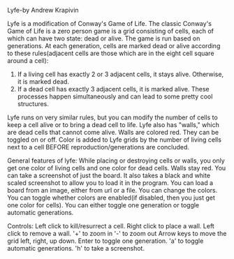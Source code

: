 Lyfe-by Andrew Krapivin

Lyfe is a modification of Conway's Game of Life.
The classic Conway's Game of Life is a zero person game is a grid consisting of cells, each of which can have two state: dead or alive.
The game is run based on generations. At each generation, cells are marked dead or alive according to these rules(adjacent cells are those which are in the eight cell square around a cell):
1. If a living cell has exactly 2 or 3 adjacent cells, it stays alive. Otherwise, it is marked dead.
2. If a dead cell has exactly 3 adjacent cells, it is marked alive.
These processes happen simultaneously and can lead to some pretty cool structures.

Lyfe runs on very similar rules, but you can modify the number of cells to keep a cell alive or to bring a dead cell to life.
Lyfe also has "walls," which are dead cells that cannot come alive. Walls are colored red. They can be toggled on or off.
Color is added to Lyfe grids by the number of living cells next to a cell BEFORE reproduction/generations are concluded.

General features of lyfe:
While placing or destroying cells or walls, you only get one color of living cells and one color for dead cells. Walls stay red.
You can take a screenshot of just the board. It also takes a black and white scaled screenshot to allow you to load it in the program.
You can load a board from an image, either from url or a file.
You can change the colors.
You can toggle whether colors are enabled(if disabled, then you just get one color for cells).
You can either toggle one generation or toggle automatic generations.

Controls:
Left click to kill/resurrect a cell.
Right click to place a wall. Left click to remove a wall.
'+' to zoom in
'-' to zoom out
Arrow keys to move the grid left, right, up down.
Enter to toggle one generation.
'a' to toggle automatic generations.
'h' to take a screenshot.

